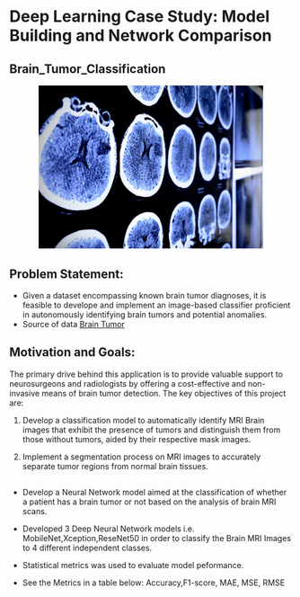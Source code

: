 # Deep Learning Case Study: Model Building and Network Comparison

## Brain_Tumor_Classification

<div align="center">
    <img width="400" src="brain-scan.jpg" alt="Material Bread logo">
</div>

## Problem Statement:

- Given a dataset encompassing known brain tumor diagnoses, it is feasible to develope and implement an image-based classifier proficient in autonomously identifying brain tumors and potential anomalies.
- Source of data [Brain Tumor](https://figshare.com/articles/dataset/brain_tumor_dataset/1512427) 

## Motivation and Goals:

The primary drive behind this application is to provide valuable support to neurosurgeons and radiologists by offering a cost-effective and non-invasive means of brain tumor detection. The key objectives of this project are:


1. Develop a classification model to automatically identify MRI Brain images that exhibit the presence of tumors and distinguish them from those without tumors, aided by their respective mask images.

2. Implement a segmentation process on MRI images to accurately separate tumor regions from normal brain tissues.

##
- Develop a Neural Network model aimed at the classification of whether a patient has a brain tumor or not based on the analysis of brain MRI scans.

- Developed 3 Deep Neural Network models i.e. MobileNet,Xception,ReseNet50 in order to classify the Brain MRI Images to 4 different independent classes.
  
- Statistical metrics was used to evaluate model peformance.
  
- See the Metrics in a table below: Accuracy,F1-score, MAE, MSE, RMSE




